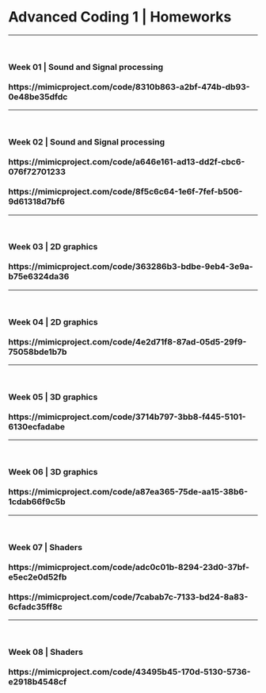 <h1>Advanced Coding 1 | Homeworks</h1>
<hr>
<br>

<h3>Week 01 | Sound and Signal processing
<br><br>
https://mimicproject.com/code/8310b863-a2bf-474b-db93-0e48be35dfdc
</h3>

<hr>
<br>

<h3>Week 02 | Sound and Signal processing
<br><br>
https://mimicproject.com/code/a646e161-ad13-dd2f-cbc6-076f72701233
<br><br>
https://mimicproject.com/code/8f5c6c64-1e6f-7fef-b506-9d61318d7bf6
</h3>

<hr>
<br>

<h3>Week 03 | 2D graphics
<br><br>
https://mimicproject.com/code/363286b3-bdbe-9eb4-3e9a-b75e6324da36
</h3>

<hr>
<br>

<h3>Week 04 | 2D graphics
<br><br>
https://mimicproject.com/code/4e2d71f8-87ad-05d5-29f9-75058bde1b7b</h3>

<hr>
<br>

<h3>Week 05 | 3D graphics
<br><br>
https://mimicproject.com/code/3714b797-3bb8-f445-5101-6130ecfadabe
</h3>

<hr>
<br>

<h3>Week 06 | 3D graphics
<br><br>
https://mimicproject.com/code/a87ea365-75de-aa15-38b6-1cdab66f9c5b
</h3>

<hr>
<br>

<h3>Week 07 | Shaders
<br><br>
https://mimicproject.com/code/adc0c01b-8294-23d0-37bf-e5ec2e0d52fb
<br><br> 
https://mimicproject.com/code/7cabab7c-7133-bd24-8a83-6cfadc35ff8c
</h3>

<hr>
<br>

<h3>Week 08 | Shaders
<br><br>
https://mimicproject.com/code/43495b45-170d-5130-5736-e2918b4548cf
</h3>

